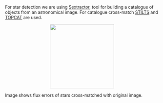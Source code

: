 For star detection we are using <a href='https://www.astromatic.net/software/sextractor'>Sextractor</a>, tool for building a catalogue of objects from an astronomical image. For catalogue cross-match <a href='http://www.star.bris.ac.uk/~mbt/stilts/'>STILTS</a> and <a href='http://www.star.bris.ac.uk/~mbt/topcat/'>TOPCAT</a> are used. 
<p align="center"><img src="Astro-U-net/network1/network1_fluxerror.png" height="210px"></p>

Image shows flux errors of stars cross-matched with original image. 
